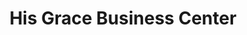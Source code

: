 ---
title: "His Grace Business Center"
url: /ganta/his-grace-business-center/
shop: Lebensmittel
---
